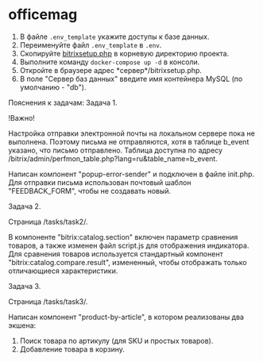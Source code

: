 # officemag
1. В файле `.env_template` укажите доступы к базе данных.
2. Переименуйте файл `.env_template` в `.env`.
3. Скопируйте [bitrixsetup.php](https://www.1c-bitrix.ru/download/cms.php#tab-subsection-2) в корневую директорию проекта.
4. Выполните команду `docker-compose up -d` в консоли.
5. Откройте в браузере адрес \*сервер\*/bitrixsetup.php.
6. В поле "Сервер баз данных" введите имя контейнера MySQL (по умолчанию - "db").

Пояснения к задачам:
Задача 1.

!Важно!

Настройка отправки электронной почты на локальном сервере пока не выполнена. Поэтому письма не отправляются, хотя в таблице b_event указано, что письмо отправлено.
Таблица доступна по адресу /bitrix/admin/perfmon_table.php?lang=ru&table_name=b_event.

Написан компонент "popup-error-sender" и подключен в файле init.php.
Для отправки письма использован почтовый шаблон "FEEDBACK_FORM", чтобы не создавать новый.

Задача 2.

Страница /tasks/task2/.

В компоненте "bitrix:catalog.section" включен параметр сравнения товаров, а также изменен файл script.js для отображения индикатора.
Для сравнения товаров используется стандартный компонент "bitrix:catalog.compare.result", измененный, чтобы отображать только отличающиеся характеристики.

Задача 3.

Страница /tasks/task3/.

Написан компонент "product-by-article", в котором реализованы два экшена:
1) Поиск товара по артикулу (для SKU и простых товаров).
2) Добавление товара в корзину.
